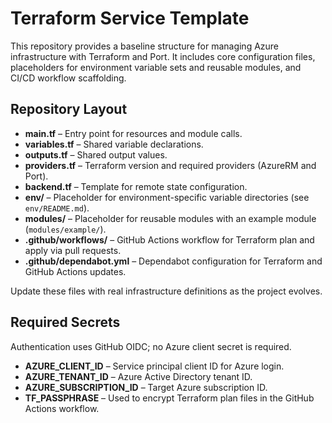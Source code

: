 # Terraform Service Template

This repository provides a baseline structure for managing Azure infrastructure with Terraform and Port. It includes core configuration files, placeholders for environment variable sets and reusable modules, and CI/CD workflow scaffolding.

## Repository Layout

- **main.tf** – Entry point for resources and module calls.
- **variables.tf** – Shared variable declarations.
- **outputs.tf** – Shared output values.
- **providers.tf** – Terraform version and required providers (AzureRM and Port).
- **backend.tf** – Template for remote state configuration.
- **env/** – Placeholder for environment-specific variable directories (see `env/README.md`).
- **modules/** – Placeholder for reusable modules with an example module (`modules/example/`).
- **.github/workflows/** – GitHub Actions workflow for Terraform plan and apply via pull requests.
- **.github/dependabot.yml** – Dependabot configuration for Terraform and GitHub Actions updates.

Update these files with real infrastructure definitions as the project evolves.

## Required Secrets

Authentication uses GitHub OIDC; no Azure client secret is required.

- **AZURE_CLIENT_ID** – Service principal client ID for Azure login.
- **AZURE_TENANT_ID** – Azure Active Directory tenant ID.
- **AZURE_SUBSCRIPTION_ID** – Target Azure subscription ID.
- **TF_PASSPHRASE** – Used to encrypt Terraform plan files in the GitHub Actions workflow.
